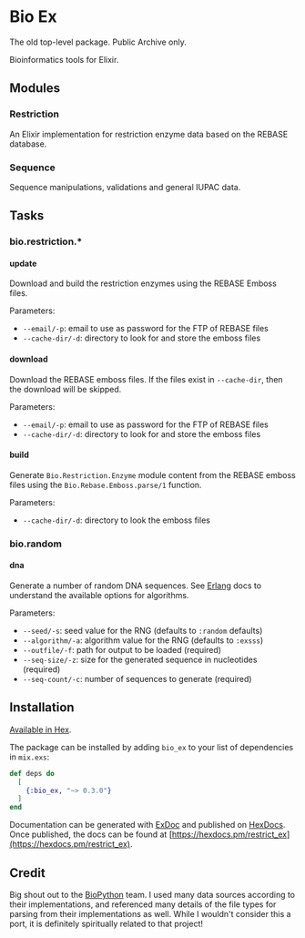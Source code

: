 # Bio Ex
The old top-level package. Public Archive only.


Bioinformatics tools for Elixir.

## Modules

### Restriction

An Elixir implementation for restriction enzyme data based on the REBASE
database.

### Sequence

Sequence manipulations, validations and general IUPAC data.

## Tasks

### bio.restriction.\*

#### update

Download and build the restriction enzymes using the REBASE Emboss files.

Parameters:

- `--email/-p`: email to use as password for the FTP of REBASE files
- `--cache-dir/-d`: directory to look for and store the emboss files

#### download

Download the REBASE emboss files. If the files exist in `--cache-dir`, then the
download will be skipped.

Parameters:

- `--email/-p`: email to use as password for the FTP of REBASE files
- `--cache-dir/-d`: directory to look for and store the emboss files

#### build

Generate `Bio.Restriction.Enzyme` module content from the REBASE emboss files
using the `Bio.Rebase.Emboss.parse/1` function.

Parameters:

- `--cache-dir/-d`: directory to look the emboss files

### bio.random

#### dna

Generate a number of random DNA sequences. See [Erlang](https://www.erlang.org/doc/man/random.html) docs to understand the
available options for algorithms.

Parameters:

- `--seed/-s`: seed value for the RNG (defaults to `:random` defaults)
- `--algorithm/-a`: algorithm value for the RNG (defaults to `:exsss`)
- `--outfile/-f`: path for output to be loaded (required)
- `--seq-size/-z`: size for the generated sequence in nucleotides (required)
- `--seq-count/-c`: number of sequences to generate (required)

## Installation

[Available in Hex](https://hex.pm/packages/bio_ex).

The package can be installed by adding `bio_ex` to your list of dependencies
in `mix.exs`:

```elixir
def deps do
  [
    {:bio_ex, "~> 0.3.0"}
  ]
end
```

Documentation can be generated with [ExDoc](https://github.com/elixir-lang/ex_doc)
and published on [HexDocs](https://hexdocs.pm). Once published, the docs can
be found at [https://hexdocs.pm/restrict_ex](https://hexdocs.pm/restrict_ex).

## Credit

Big shout out to the [BioPython](https://github.com/biopython) team. I used many data sources according to
their implementations, and referenced many details of the file types for parsing
from their implementations as well. While I wouldn't consider this a port, it is
definitely spiritually related to that project!
